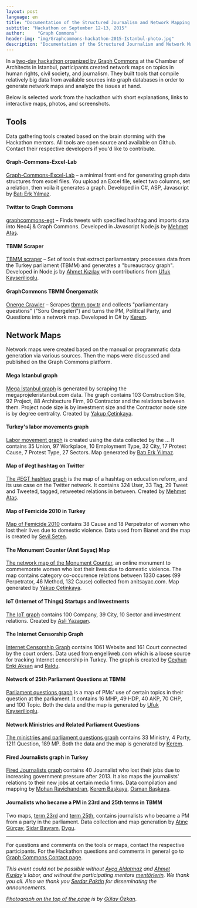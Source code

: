 ```yaml
---
layout: post
language: en
title: "Documentation of the Structured Journalism and Network Mapping Hackathon"
subtitle: "Hackathon on September 12-13, 2015"
author:     "Graph Commons"
header-img: "img/Graphcommons-hackathon-2015-Istanbul-photo.jpg"
description: "Documentation of the Structured Journalism and Network Mapping Hackathon on September 12-13, 2015"
---
```


In a [two-day hackathon organized by Graph Commons](https://graphcommons.github.io/hackathons/2015/08/21/istanbul-yapisal-gazetecilik-en/) at the Chamber of Architects in Istanbul, participants created network maps on topics in human rights, civil society, and journalism. They built tools that compile relatively big data from available sources into graph databases in order to generate network maps and analyze the issues at hand.

Below is selected work from the hackathon with short explanations, links to interactive maps, photos, and screenshots.

## Tools
Data gathering tools created based on the brain storming with the Hackathon mentors. All tools are open source and available on Github. Contact their respective developers if you'd like to contribute.

#### Graph-Commons-Excel-Lab
[Graph-Commons-Excel-Lab](https://github.com/Batierk/Graph-Commons-Excel-Lab) – a minimal front end for generating graph data structures from excel files. You upload an Excel file, select two columns, set a relation, then voila it generates a graph.  Developed in C#, ASP, Javascript by [Batı Erk Yılmaz](https://graphcommons.com/users/1c1cf322-9514-495b-b080-128fcec357e7).

#### Twitter to Graph Commons
[graphcommons-egt](https://github.com/mehmetatas/graphcommons-egt) – Finds tweets with specified hashtag and imports data into Neo4j & Graph Commons. Developed in Javascript Node.js by [Mehmet Ataş](https://graphcommons.com/users/60f7f782-f56a-488d-b223-61621ddc1c2c).

#### TBMM Scraper
[TBMM scraper](https://github.com/meclistakip/tbmm-scraper) – Set of tools that extract parliamentary processes data from the Turkey parliament (TBMM) and generates a "bureaucracy graph". Developed in Node.js by [Ahmet Kızılay](https://graphcommons.com/ahmetkizilay) with contributions from [Ufuk Kayserilioglu](https://graphcommons.com/users/542a548f-104f-4f35-9275-a297fbf5c122).

#### GraphCommons TBMM Önergematik
[Onerge Crawler](https://github.com/krk/onerge-crawler) – Scrapes [tbmm.gov.tr](https://www.tbmm.gov.tr/) and collects "parliamentary questions" ("Soru Önergeleri") and turns the PM, Political Party, and Questions into a network map. Developed in C# by  [Kerem](https://graphcommons.com/users/e7bda695-c8c6-47da-85ec-57962639a08b).


## Network Maps
Network maps were created based on the manual or programmatic data generation via various sources. Then the maps were discussed and published on the Graph Commons platform.

#### Mega Istanbul graph

[Mega İstanbul graph](https://graphcommons.com/graphs/24d0e29b-8c98-4842-80a5-b2dcfd84bf5a) is generated by scraping the megaprojeleristanbul.com data. The graph contains 103 Construction Site, 92 Project, 88 Architecture Firm, 90 Contractor and the relations between them. Project node size is by investment size and the Contractor node size is by degree centrality. Created by [Yakup Çetinkaya](https://graphcommons.com/users/f6bf26e7-f75e-43d9-bdd6-11f869e4c2ed).

#### Turkey's labor movements graph

[Labor movement graph](https://graphcommons.com/graphs/143ef083-d33e-4361-9877-366946b29cea) is created using the data  collected by the ... It contains 35 Union, 97 Workplace, 10 Employment Type, 32 City, 17 Protest Cause, 7 Protest Type, 27 Sectors. Map generated by  [Batı Erk Yılmaz](https://graphcommons.com/users/1c1cf322-9514-495b-b080-128fcec357e7).

#### Map of #egt hashtag on Twitter
[The #EGT hashtag graph](https://graphcommons.com/graphs/5cb7ba29-79b2-42d4-94b0-e8597871bf5b) is the map of a hashtag on education reform, and its use case on the Twitter network. It contains 324 User, 33 Tag, 29 Tweet and Tweeted, tagged, retweeted relations in between. Created by [Mehmet Ataş](https://graphcommons.com/users/60f7f782-f56a-488d-b223-61621ddc1c2c).

#### Map of Femicide 2010 in Turkey
[Map of Femicide 2010](https://graphcommons.com/graphs/43a7a148-cf2e-40d7-8d9a-3f29c2d9b16a) contains 38 Cause and 18 Perpetrator of women who lost their lives due to domestic violence. Data used from Bianet and the map is created by [Sevil Seten](https://graphcommons.com/users/0a426059-a35e-40dd-b533-96e43a36d70c).

#### The Monument Counter (Anıt Sayaç) Map
[The network map of the Monument Counter](https://graphcommons.com/graphs/337a0a01-0a51-4e7f-a761-5475ae9524e3?auto=true&layout=fa2), an online monument to commemorate women who lost their lives due to domestic violence. The map contains category co-occurence relations between 1330 cases (99 Perpetrator, 46 Method, 132 Cause) collected from anitsayac.com. Map generated by [Yakup Çetinkaya](https://graphcommons.com/users/f6bf26e7-f75e-43d9-bdd6-11f869e4c2ed).

#### IoT (Internet of Things) Startups and Investments
[The IoT graph](https://graphcommons.com/graphs/50af620a-5b9f-4bc5-9b15-018c4626b645) contains 100 Company, 39 City, 10 Sector and investment relations. Created by [Asli Yazagan](https://graphcommons.com/users/7fda641f-3515-4581-8e1e-82d85c013c87).

#### The Internet Censorship Graph
[Internet Censorship Graph](https://graphcommons.com/graphs/0a86d5a8-f80e-4d11-b39c-d6ba7b6657d3?show=Graph&auto=true) contains 1061 Website and 161 Court connected by the court orders. Data used from engelliweb.com which is a loose source for tracking Internet cencorship in Turkey. The graph is created by [Ceyhun Enki Aksan](https://graphcommons.com/users/85dbf926-cd78-4dbc-bf4e-a005b7c26d38) and [Raldu](https://graphcommons.com/users/bb372a3b-72ae-4040-be5c-a44c83809043).

#### Network of 25th Parliament Questions at TBMM
[Parliament questions graph](https://graphcommons.com/graphs/482c0a5f-45ca-48ae-b0bc-f49be66fe95d?auto=true) is a map of PMs' use of certain topics in their question at the parliament. It contains 16 MHP, 49 HDP, 40 AKP, 70 CHP, and 100 Topic. Both the data and the map is generated by [Ufuk Kayserilioglu](https://graphcommons.com/users/542a548f-104f-4f35-9275-a297fbf5c122).

#### Network Ministries and Related Parliament Questions
[The ministries and parliament questions graph](https://graphcommons.com/graphs/37eb6a2d-26e4-4c79-9d71-75761458fd2f?auto=true&layout=fa2) contains 33 Ministry, 4 Party, 1211 Question, 189 MP. Both the data and the map is generated by [Kerem](https://graphcommons.com/users/e7bda695-c8c6-47da-85ec-57962639a08b).

#### Fired Journalists graph in Turkey
[Fired Journalists graph](https://graphcommons.com/graphs/fd7b810b-be69-4fd9-838a-1ab9b67bd7bf) contains 40 Journalist who lost their jobs due to increasing government pressure after 2013. It also maps the journalists' relations to their new jobs at certain media firms. Data compilation and mapping by [Mohan Ravichandran](https://graphcommons.com/users/656e50bd-1a46-4b81-b892-f85704b9c17c), [Kerem Başkaya](https://graphcommons.com/users/2a0b6ef6-cc7d-4e24-b182-ffcd818b5cf3), [Osman Başkaya](https://graphcommons.com/users/93a01de5-a445-400d-8a1a-9e485cbd3fc8).


#### Journalists who became a PM in 23rd and 25th terms in TBMM
Two maps, [term 23rd](https://graphcommons.com/graphs/7990bec9-d50b-4765-baf8-3421ae5b17bd) and [term 25th](https://graphcommons.com/graphs/3426266e-32cc-42d7-a0c7-32f943a61a5f), contains journalists who became a PM from a party in the parliament. Data collection and map generation by [Atınç Gürçay](https://graphcommons.com/users/fc10d290-0cc4-4cf2-96ec-b524e885682f), [Sidar Bayram](https://graphcommons.com/users/591b6a83-b592-40c0-b94b-f1caaf197d40), [Dygu](https://graphcommons.com/users/61f56937-3f8d-4756-bf6a-838d5f80c51d).


---

For questions and comments on the tools or maps, contact the respective participants. For the Hackathon questions and comments in general go to [Graph Commons Contact page](https://graphcommons.com/contact).

_This event could not be possible without [Ayça Aldatmaz](https://twitter.com/manythingoes) and [Ahmet Kızılay](https://twitter.com/ahmetkizilay)'s labor, and without the participating mentors  [mentörlerin](https://graphcommons.github.io/hackathons/2015/08/21/istanbul-yapisal-gazetecilik/#konular-mentorler-kaynaklar). We thank you all. Also we thank you [Serdar Paktin](https://twitter.com/paktin) for disseminating the announcements._

_[Photograph on the top of the page](https://twitter.com/gulayozkan/status/643096200271556608) is by [Gülay Özkan](https://twitter.com/gulayozkan)._
